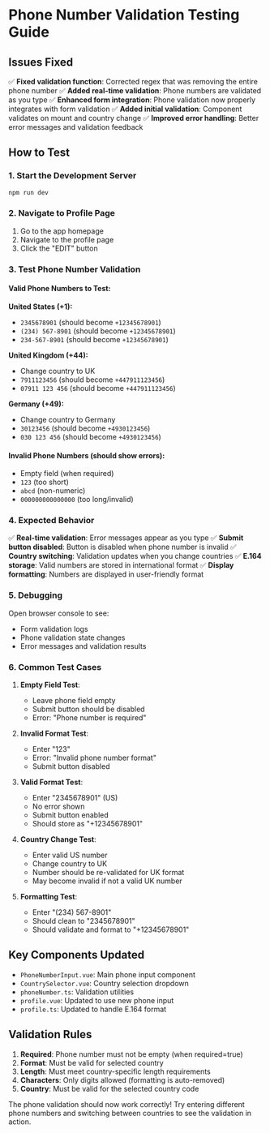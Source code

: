 # Phone Number Validation Testing Guide

## Issues Fixed

✅ **Fixed validation function**: Corrected regex that was removing the entire phone number
✅ **Added real-time validation**: Phone numbers are validated as you type
✅ **Enhanced form integration**: Phone validation now properly integrates with form validation
✅ **Added initial validation**: Component validates on mount and country change
✅ **Improved error handling**: Better error messages and validation feedback

## How to Test

### 1. Start the Development Server
```bash
npm run dev
```

### 2. Navigate to Profile Page
1. Go to the app homepage
2. Navigate to the profile page
3. Click the "EDIT" button

### 3. Test Phone Number Validation

#### Valid Phone Numbers to Test:

**United States (+1):**
- `2345678901` (should become `+12345678901`)
- `(234) 567-8901` (should become `+12345678901`)
- `234-567-8901` (should become `+12345678901`)

**United Kingdom (+44):**
- Change country to UK
- `7911123456` (should become `+447911123456`)
- `07911 123 456` (should become `+447911123456`)

**Germany (+49):**
- Change country to Germany
- `30123456` (should become `+4930123456`)
- `030 123 456` (should become `+4930123456`)

#### Invalid Phone Numbers (should show errors):
- Empty field (when required)
- `123` (too short)
- `abcd` (non-numeric)
- `000000000000000` (too long/invalid)

### 4. Expected Behavior

✅ **Real-time validation**: Error messages appear as you type
✅ **Submit button disabled**: Button is disabled when phone number is invalid
✅ **Country switching**: Validation updates when you change countries
✅ **E.164 storage**: Valid numbers are stored in international format
✅ **Display formatting**: Numbers are displayed in user-friendly format

### 5. Debugging

Open browser console to see:
- Form validation logs
- Phone validation state changes
- Error messages and validation results

### 6. Common Test Cases

1. **Empty Field Test**:
   - Leave phone field empty
   - Submit button should be disabled
   - Error: "Phone number is required"

2. **Invalid Format Test**:
   - Enter "123"
   - Error: "Invalid phone number format"
   - Submit button disabled

3. **Valid Format Test**:
   - Enter "2345678901" (US)
   - No error shown
   - Submit button enabled
   - Should store as "+12345678901"

4. **Country Change Test**:
   - Enter valid US number
   - Change country to UK
   - Number should be re-validated for UK format
   - May become invalid if not a valid UK number

5. **Formatting Test**:
   - Enter "(234) 567-8901"
   - Should clean to "2345678901"
   - Should validate and format to "+12345678901"

## Key Components Updated

- `PhoneNumberInput.vue`: Main phone input component
- `CountrySelector.vue`: Country selection dropdown
- `phoneNumber.ts`: Validation utilities
- `profile.vue`: Updated to use new phone input
- `profile.ts`: Updated to handle E.164 format

## Validation Rules

1. **Required**: Phone number must not be empty (when required=true)
2. **Format**: Must be valid for selected country
3. **Length**: Must meet country-specific length requirements
4. **Characters**: Only digits allowed (formatting is auto-removed)
5. **Country**: Must be valid for the selected country code

The phone validation should now work correctly! Try entering different phone numbers and switching between countries to see the validation in action.
